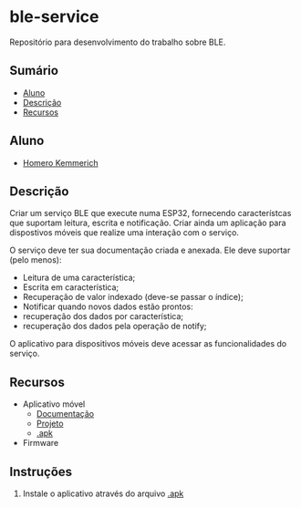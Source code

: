 # ble-service

Repositório para desenvolvimento do trabalho sobre BLE. 

## Sumário

- [Aluno](#aluno)
- [Descrição](#descrição)
- [Recursos](#recursos)

## Aluno 

- [Homero Kemmerich](146676@upf.br)

## Descrição

Criar um serviço BLE que execute numa ESP32, fornecendo característcas que suportam leitura, escrita e notificação. Criar ainda um aplicação para dispostivos móveis que realize uma interação com o serviço. 

O serviço deve ter sua documentação criada e anexada. Ele deve suportar (pelo menos):

- Leitura de uma característica;
- Escrita em característica;
- Recuperação de valor indexado (deve-se passar o índice);
- Notificar quando novos dados estão prontos:
- recuperação dos dados por característica;
- recuperação dos dados pela operação de notify;

O aplicativo para dispositivos móveis deve acessar as funcionalidades do serviço.

## Recursos

- Aplicativo móvel
    - [Documentação](./doc/app.md)
    - [Projeto](/files/ble_services.aia)
    - [.apk](./files/ble_services.apk)
- Firmware

## Instruções

1. Instale o aplicativo através do arquivo [.apk](/files/ble_services.apk)
